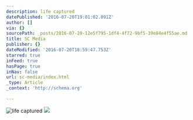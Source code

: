 ```yaml
---
description: life captured
datePublished: '2016-07-20T19:01:02.091Z'
author: []
via: {}
sourcePath: _posts/2016-07-20-12e5f795-1df4-4f72-9bf5-39e84e4f55ae.md
title: SC Media
publisher: {}
dateModified: '2016-07-20T18:59:47.753Z'
starred: true
inFeed: true
hasPage: true
inNav: false
url: sc-media/index.html
_type: Article
_context: 'http://schema.org'

---
```

![life captured](https://the-grid-user-content.s3-us-west-2.amazonaws.com/a03bfdb0-56c9-49ca-8139-7fd1779f09c2.jpg)
![](https://the-grid-user-content.s3-us-west-2.amazonaws.com/2be1b611-2a07-4ebb-b3f8-ac462b070be5.jpg)